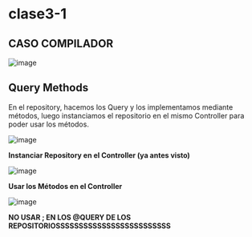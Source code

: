 # clase3-1

## CASO COMPILADOR

![image](https://github.com/SergioABS-GTICS/clase3-1/assets/154263057/080c4c58-cd61-4e8e-8677-06afbf753657)

## Query Methods

En el repository, hacemos los Query y los implementamos mediante métodos, luego instanciamos el repositorio en el mismo Controller para poder usar los métodos.

![image](https://github.com/SergioABS-GTICS/clase3-1/assets/154263057/a7dcfbda-03c8-4203-a18a-fac7dc882e27)

**Instanciar Repository en el Controller (ya antes visto)**

![image](https://github.com/SergioABS-GTICS/clase3-1/assets/154263057/65f42949-60fb-445b-8f10-813205af5e27)

**Usar los Métodos en el Controller**

![image](https://github.com/SergioABS-GTICS/clase3-1/assets/154263057/2d61f753-45cf-4986-9e2f-fd5b066128af)

**NO USAR ; EN LOS @QUERY DE LOS REPOSITORIOSSSSSSSSSSSSSSSSSSSSSSSSS**
